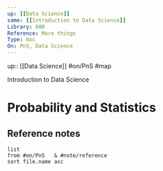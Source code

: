 ```yaml
---
up: [[Data Science]]
same: [[Introduction to Data Science]]
Library: 600
Reference: More things
Type: moc
On: PnS, Data Science
---
```

up:: [[Data Science]]
#on/PnS #map 


Introduction to Data Science


# Probability and Statistics

## Reference notes
```dataview
list
from #on/PnS   & #note/reference 
sort file.name asc
```



